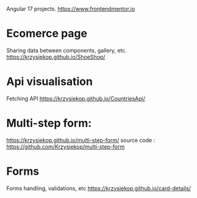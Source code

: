 Angular 17 projects.
https://www.frontendmentor.io


# Ecomerce page
Sharing data between components, gallery, etc.
https://krzysiekop.github.io/ShoeShop/  

# Api visualisation 
Fetching API
https://krzysiekop.github.io/CountriesApi/


# Multi-step form:
https://krzysiekop.github.io/multi-step-form/
source code : https://github.com/Krzysiekop/multi-step-form

# Forms 
Forms handling, validations, etc
https://krzysiekop.github.io/card-details/


